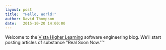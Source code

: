 ```yaml
---
layout: post
title:  "Hello, World!"
author: David Thompson
date:   2015-10-20 14:00:00
---
```


Welcome to the [Vista Higher Learning][vhl] software engineering blog.
We'll start posting articles of substance "Real Soon Now."™


[vhl]:      https://vistahigherlearning.com
